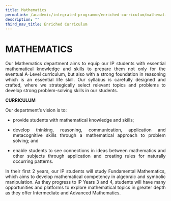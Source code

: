 ```yaml
---
title: Mathematics
permalink: /academic/integrated-programme/enriched-curriculum/mathematics/
description: ""
third_nav_title: Enriched Curriculum
---
```

# MATHEMATICS

<p style="text-align: justify;">Our Mathematics department aims to equip our IP students with essential mathematical knowledge and skills to prepare them not only for the eventual A-Level curriculum, but also with a strong foundation in reasoning which is an essential life skill. Our syllabus is carefully designed and crafted, where we strategically select relevant topics and problems to develop strong problem-solving skills in our students.</p>


**CURRICULUM**

Our department’s vision is to:

*   provide students with mathematical knowledge and skills;
*   <p style="text-align: justify;">develop thinking, reasoning, communication, application and metacognitive skills through a mathematical approach to problem solving; and</p>
*   <p style="text-align: justify;">enable students to see connections in ideas between mathematics and other subjects through application and creating rules for naturally occurring patterns.</p>

<p style="text-align: justify;">In their first 2 years, our IP students will study Fundamental Mathematics, which aims to develop mathematical competency in algebraic and symbolic manipulation. As they progress to IP Years 3 and 4, students will have many opportunities and platforms to explore mathematical topics in greater depth as they offer Intermediate and Advanced Mathematics.</p>